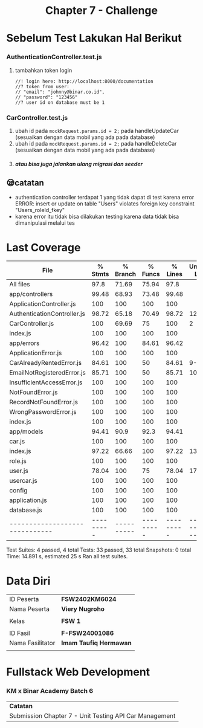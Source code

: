 <h1 align="center">
  Chapter 7 - Challenge
</h1>

# Sebelum Test Lakukan Hal Berikut

### AuthenticationController.test.js

1. tambahkan token login
   ```
   //! login here: http://localhost:8000/documentation
   //? token from user:
   // "email": "johnny@binar.co.id",
   // "password": "123456"
   //? user id on database must be 1
   ```

### CarController.test.js

1. ubah id pada `mockRequest.params.id = 2;` pada handleUpdateCar (sesuaikan dengan data mobil yang ada pada database)
2. ubah id pada `mockRequest.params.id = 2;` pada handleDeleteCar (sesuaikan dengan data mobil yang ada pada database)
3. ##### atau bisa juga jalankan ulang migrasi dan seeder

## 😪catatan

- authentication controller terdapat 1 yang tidak dapat di test karena error
  ERROR: insert or update on table "Users" violates foreign key constraint "Users_roleId_fkey"
- karena error itu tidak bisa dilakukan testing karena data tidak bisa dimanipulasi melalui tes

# Last Coverage

| File                           | % Stmts   | % Branch   | % Funcs   | % Lines   | Uncovered Line #s   |
| ------------------------------ | --------- | ---------- | --------- | --------- | ------------------- |
| All files                      | 97.8      | 71.69      | 75.94     | 97.8      |
| app/controllers                | 99.48     | 68.93      | 73.48     | 99.48     |
| ApplicationController.js       | 100       | 100        | 100       | 100       |
| AuthenticationController.js    | 98.72     | 65.18      | 70.49     | 98.72     | 120-121             |
| CarController.js               | 100       | 69.69      | 75        | 100       | 2                   |
| index.js                       | 100       | 100        | 100       | 100       |
| app/errors                     | 96.42     | 100        | 84.61     | 96.42     |
| ApplicationError.js            | 100       | 100        | 100       | 100       |
| CarAlreadyRentedError.js       | 84.61     | 100        | 50        | 84.61     | 9-10                |
| EmailNotRegisteredError.js     | 85.71     | 100        | 50        | 85.71     | 10-11               |
| InsufficientAccessError.js     | 100       | 100        | 100       | 100       |
| NotFoundError.js               | 100       | 100        | 100       | 100       |
| RecordNotFoundError.js         | 100       | 100        | 100       | 100       |
| WrongPasswordError.js          | 100       | 100        | 100       | 100       |
| index.js                       | 100       | 100        | 100       | 100       |
| app/models                     | 94.41     | 90.9       | 92.3      | 94.41     |
| car.js                         | 100       | 100        | 100       | 100       |
| index.js                       | 97.22     | 66.66      | 100       | 97.22     | 13                  |
| role.js                        | 100       | 100        | 100       | 100       |
| user.js                        | 78.04     | 100        | 75        | 78.04     | 17-25               |
| usercar.js                     | 100       | 100        | 100       | 100       |
| config                         | 100       | 100        | 100       | 100       |
| application.js                 | 100       | 100        | 100       | 100       |
| database.js                    | 100       | 100        | 100       | 100       |
| ------------------------------ | --------- | ---------- | --------- | --------- | ------------------- |

Test Suites: 4 passed, 4 total
Tests: 33 passed, 33 total
Snapshots: 0 total
Time: 14.891 s, estimated 25 s
Ran all test suites.

# Data Diri

|                  |                          |
| ---------------- | ------------------------ |
| ID Peserta       | **FSW2402KM6024**        |
| Nama Peserta     | **Viery Nugroho**        |
|                  |                          |
| Kelas            | **FSW 1**                |
|                  |                          |
| ID Fasil         | **F-FSW24001086**        |
| Nama Fasilitator | **Imam Taufiq Hermawan** |
|                  |                          |

# Fullstack Web Development

### KM x Binar Academy Batch 6

|                                                        |
| ------------------------------------------------------ |
| **Catatan**                                            |
| Submission Chapter 7 - Unit Testing API Car Management |
